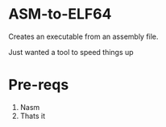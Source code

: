 # ASM-to-ELF64
Creates an executable from an assembly file.

Just wanted a tool to speed things up

# Pre-reqs

1) Nasm
2) Thats it
